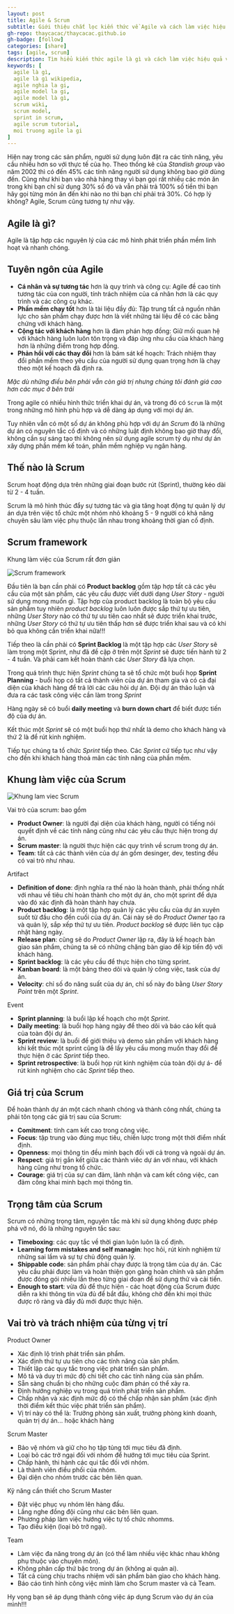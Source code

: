 ```yaml
---
layout: post
title: Agile & Scrum
subtitle: Giới thiệu chắt lọc kiến thức về Agile và cách làm việc hiệu quả với Scrum
gh-repo: thaycacac/thaycacac.github.io
gh-badge: [follow]
categories: [share]
tags: [agile, scrum]
description: Tìm hiểu kiến thức agile là gì và cách làm việc hiệu quả với scrum, chúng ta có nên áp dụng agile vào dự án của mình không, sử dụng scrum như thế nào? tất cả có trong bài viết này
keywords: [
  agile là gì,
  agile là gì wikipedia,
  agile nghia la gi,
  agile model la gi,
  agile model là gì,
  scrum wiki,
  scrum model,
  sprint in scrum,
  agile scrum tutorial,
  moi truong agile la gi
]
---
```


Hiện nay trong các sản phẩm, người sử dụng luôn đặt ra các tính năng, yêu cầu nhiều hơn so với thực tế của họ. Theo thống kê của _Standish group_ vào năm 2002 thì có đến 45% các tính năng người sử dụng không bao giờ dùng đến. Cũng như khi bạn vào nhà hàng thay vì bạn gọi rất nhiều các món ăn trong khi bạn chỉ sử dụng 30% số đó và vẫn phải trả 100% số tiền thì bạn hãy gọi từng món ăn đến khi nào no thì bạn chỉ phải trả 30%. Có hợp lý không? Agile, Scrum cũng tương tự như vậy.

## Agile là gì?

Agile là tập hợp các nguyên lý của các mô hình phát triển phần mềm linh hoạt và nhanh chóng.

## Tuyên ngôn của Agile

- **Cá nhân và sự tương tác** hơn là quy trình và công cụ: Agile đề cao tính tương tác của con người, tính trách nhiệm của cá nhân hơn là các quy trình và các công cụ khác.
- **Phần mềm chạy tốt** hơn là tài liệu đầy đủ: Tập trung tất cả nguồn nhân lực cho sản phẩm chạy được hơn là viết những tài liệu để có các bằng chứng với khách hàng.
- **Cộng tác với khách hàng** hơn là đàm phán hợp đồng: Giữ mối quan hệ với khách hàng luôn luôn tôn trọng và đáp ứng nhu cầu của khách hàng hơn là những điểm trong hợp đồng.
- **Phản hồi với các thay đổi** hơn là bám sát kế hoạch: Trách nhiệm thay đổi phần mềm theo yêu cầu của người sử dụng quan trọng hơn là chạy theo một kế hoạch đã định ra.

_Mặc dù những điều bên phải vẫn còn giá trị nhưng chúng tôi đánh giá cao hơn các mục ở bên trái_

Trong agile có nhiều hình thức triển khai dự án, và trong đó có `Scrum` là một trong những mô hình phù hợp và dễ dàng áp dụng với mọi dự án.

Tuy nhiên vẫn có một số dự án không phù hợp với dự án _Scrum_ đó là những dự án có nguyên tắc cố định và có những luật định không bao giờ thay đổi, không cần sự sáng tạo thì không nên sử dụng agile scrum tỷ dụ như dự án xây dựng phần mềm kế toán, phần mềm nghiệp vụ ngân hàng.

## Thế nào là Scrum

Scrum hoạt động dựa trên những giai đoạn bước rút (Sprint), thường kéo dài từ 2 - 4 tuần.

Scrum là mô hình thúc đẩy sự tương tác và gia tăng hoạt động tự quản lý dự án dựa trên việc tổ chức một nhóm nhỏ khoảng 5 - 9 người có khả năng chuyên sâu làm việc phụ thuộc lẫn nhau trong khoảng thời gian cố định.

## Scrum framework

Khung làm việc của Scrum rất đơn giản

![Scrum framework](https://i.imgur.com/CJlliCO.png)

Đầu tiên là bạn cần phải có **Product backlog** gồm tập hợp tất cả các yêu cầu của một sản phẩm, các yêu cầu được viết dưới dạng _User Story_ - người sử dụng mong muốn gì. Tập hợp của product backlog là toàn bộ yêu cầu sản phẩm tuy nhiên _product backlog_ luôn luôn được sắp thứ tự ưu tiên, những _User Story_ nào có thứ tự ưu tiên cao nhất sẽ được triển khai trước, những _User Story_ có thứ tự ưu tiên thấp hơn sẽ được triển khai sau và có khi bỏ qua không cần triển khai nữa!!!

Tiếp theo là cần phải có **Sprint Backlog** là một tập hợp các _User Story_ sẽ làm trong một Sprint, như đã đề cập ở trên một _Sprint_ sẽ được tiến hành từ 2 - 4 tuần. Và phải cam kết hoàn thành các _User Story_ đã lựa chọn.

Trong quá trình thực hiện _Sprint_ chúng ta sẽ tổ chức một buổi họp **Sprint Planning** - buổi họp có tất cả thành viên của dự án tham gia và có cả đại diện của khách hàng để trả lời các câu hỏi dự án. Đội dự án thảo luận và đưa ra các task công việc cần làm trong _Sprint_

Hàng ngày sẽ có buổi **daily meeting** và **burn down chart** để biết được tiến độ của dự án.

Kết thúc một _Sprint_ sẽ có một buổi họp thứ nhất là demo cho khách hàng và thứ 2 là để rút kinh nghiệm.

Tiếp tục chúng ta tổ chức _Sprint_ tiếp theo. Các _Sprint_ cứ tiếp tục như vậy cho đến khi khách hàng thoả mãn các tính năng của phần mềm.

## Khung làm việc của Scrum

![Khung lam viec Scrum](https://i.imgur.com/BEFH3Cn.png)

Vai trò của scrum: bao gồm

- **Product Owner**: là người đại diện của khách hàng, người có tiếng nói quyết định về các tính năng cũng như các yêu cầu thực hiện trong dự án.
- **Scrum master**: là người thực hiện các quy trình về scrum trong dự án.
- **Team**: tất cả các thành viên của dự án gồm desinger, dev, testing đều có vai trò như nhau.

Artifact

- **Definition of done**: định nghĩa ra thế nào là hoàn thành, phải thống nhất với nhau về tiêu chí hoàn thành cho một dự án, cho một sprint để dựa vào đó xác định đã hoàn thành hay chưa.
- **Product backlog**: là một tập hợp quản lý các yêu cầu của dự án xuyên suốt từ đầu cho đến cuối của dự án. Cái này sẽ do _Product Owner_ tạo ra và quản lý, sắp xếp thứ tự ưu tiên. _Product backlog_ sẽ được liên tục cập nhật hàng ngày.
- **Release plan**: cũng sẽ do _Product Owner_ lập ra, đây là kế hoạch bàn giao sản phẩm, chúng ta sẽ có những chặng bàn giao để kịp tiến độ với khách hàng.
- **Sprint backlog**: là các yêu cầu để thực hiện cho từng sprint.
- **Kanban board**: là một bảng theo dõi và quản lý công việc, task của dự án.
- **Velocity**: chỉ số đo năng suất của dự án, chỉ số này đo bằng _User Story Point_ trên một _Sprint_.

Event

- **Sprint planning**: là buổi lập kế hoạch cho một _Sprint_.
- **Daily meeting**: là buổi họp hàng ngày để theo dõi và báo cáo kết quả của toàn đội dự án.
- **Sprint review**: là buổi để giới thiệu và demo sản phẩm với khách hàng khi kết thúc một sprint cũng là để lấy yêu cầu mong muốn thay đổi để thực hiện ở các _Sprint_ tiếp theo.
- **Sprint retrospective**: là buổi họp rút kinh nghiệm của toàn đội dự á- để rút kinh nghiệm cho các _Sprint_ tiếp theo.

## Giá trị của Scrum

Để hoàn thành dự án một cách nhanh chóng và thành công nhất, chúng ta phải tôn tọng các giá trị sau của Scrum:

- **Comitment**: tính cam kết cao trong công việc.
- **Focus**: tập trung vào đúng mục tiêu, chiến lược trong một thời điểm nhất định.
- **Openness**: mọi thông tin đều minh bạch đối với cả trong và ngoài dự án.
- **Respect**: giá trị gắn kết giữa các thành viêc dự án với nhau, với khách hàng cũng như trong tổ chức.
- **Courage**: giá trị của sự can đảm, lãnh nhận và cam kết công việc, can đảm công khai minh bạch mọi thông tin.

## Trọng tâm của Scrum

Scrum có những trọng tâm, nguyên tắc mà khi sử dụng không được phép phá vỡ nó, đó là những nguyên tắc sau:

- **Timeboxing**: các quy tắc về thời gian luôn luôn là cố định.
- **Learning form mistakes and self managin**: học hỏi, rút kinh nghiệm từ những sai lầm và sự tự chủ động quản lý.
- **Shippable code**: sản phẩm phải chạy được là trọng tâm của dự án. Các yêu cầu phải được làm và hoàn thiện gọn gàng hoàn chỉnh và sản phẩm được đóng gói nhiều lần theo từng giai đoạn để sử dụng thử và cải tiến.
- **Enough to start**: vừa đủ để thực hiện - các hoạt động của Scrum được diễn ra khi thông tin vừa đủ để bắt đầu, không chờ đến khi mọi thức được rõ ràng và đầy đủ mới được thực hiện.

## Vai trò và trách nhiệm của từng vị trí

Product Owner

- Xác định lộ trình phát triển sản phẩm.
- Xác định thứ tự ưu tiên cho các tính năng của sản phẩm.
- Thiết lập các quy tắc trong việc phát triển sản phẩm.
- Mô tả và duy trì mức độ chi tiết cho các tính năng của sản phẩm.
- Sẵn sàng chuẩn bị cho những cuộc đàm phán có thể xảy ra.
- Định hướng nghiệp vụ trong quá trình phát triển sản phẩm.
- Chấp nhận và xác định mức độ có thể chấp nhận sản phẩm (xác định thời điểm kết thúc việc phát triển sản phẩm).
- Vị trí này có thể là: Trưởng phòng sản xuất, trưởng phòng kinh doanh, quản trị dự án... hoặc khách hàng

Scrum Master

- Bảo vệ nhóm và giữ cho họ tập tủng tới mục tiêu đã định.
- Loại bỏ các trở ngại đối với nhóm để hướng tới mục tiêu của Sprint.
- Chấp hành, thi hành các qui tắc đối với nhóm.
- Là thành viên điều phối của nhóm.
- Đại diện cho nhóm trước các bên liên quan.

Kỹ năng cần thiết cho Scrum Master

- Đặt việc phục vụ nhóm lên hàng đấu.
- Lắng nghe đồng đội cũng như các bên liên quan.
- Phương pháp làm việc hướng việc tự tổ chức nhomms.
- Tạo điều kiện (loại bỏ trở ngại).

Team

- Làm việc đa năng trong dự án (có thể làm nhiều việc khác nhau không phụ thuộc vào chuyên môn).
- Không phân cấp thứ bậc trong dự án (không ai quản ai).
- Tất cả cùng chịu trachs nhiệm với sản phẩm bàn giao cho khách hàng.
- Báo cáo tình hình công việc mình làm cho Scrum master và cả Team.

Hy vọng bạn sẽ áp dụng thành công việc áp dụng Scrum vào dự án của mình!!!
